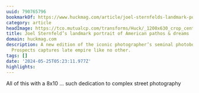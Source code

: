 ```yaml
---
uuid: 790765796
bookmarkOf: https://www.huckmag.com/article/joel-sternfelds-landmark-portrait-of-american-pathos-dreams
category: article
headImage: https://tco.mutualcp.com/transforms/Huck/_1200x630_crop_center-center_82_none_ns/ap_steidl_selects-047.jpg?mtime=1716558445
title: Joel Sternfeld’s landmark portrait of American pathos & dreams
domain: huckmag.com
description: A new edition of the iconic photographer’s seminal photobook American
  Prospects captures late empire like no other.
tags: []
date: '2024-05-25T05:23:11.977Z'
highlights: 
---
```


All of this with a 8x10 … such dedication to complex street photography

